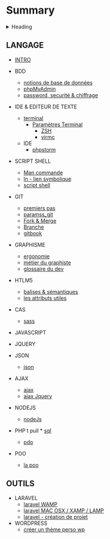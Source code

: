 # Summary

<details>
<summary>Heading</summary>
    + markdown list 1
        + nested list 1
        + nested list 2
    + markdown list 2
</details>

## LANGAGE
* [INTRO](README.md)
* BDD
    * [notions de base de données](bdd/bddNotions.md)
    * [phpMyAdmin](bdd/phpMyAdmin.md)
    * [password, securité & chiffrage](bdd/chiffragemp.md)
* IDE & EDITEUR DE TEXTE
    * [terminal](editorIde/terminal.md)
        * [Paramètres Terminal](bash_script/param_terminal.md)
            * [ZSH](bash_script/param_zshrc.md)
            * [virmc](bash_script/vimrc_config.md)
    * IDE
        * [phpstorm](editorIde/ide_phpstorm.md)
    
* SCRIPT SHELL
    * [Man commande](bash_script/commande.md)
    * [ln - lien symbolique](bash_script/ln_liensymbolique.md)
    * [script shell](bash_script/info.md)   
* GIT
    * [premiers pas](git/learningit.md)
    * [paramss_git](git/params_git.md)
    * [Fork & Merge](git/fork_merge.md)
    * [Branche](git/branch.md)
    * [gitbook](gitbookDoc/gitbook.md)
* GRAPHISME
    * [ergonomie](graphisme/ergonomie.md)
    * [métier du graphiste](graphisme/metierGraphiste.md)
    * [glossaire du dev](graphisme/glossaireDev.md)
* HTLM5
    * [balises & sémantiques](html5/balises.md)
    * [les attributs utiles](html5/attributes.md)
* CAS
    * [sass](cssAndSass/sass.md)
* JAVASCRIPT
* JQUERY
* JSON
    * [json](json/jsonfile.md)
* AJAX
    * [ajax](ajax/ajax.md)
    * [ajax Jquery](ajax/jqueryajax.md)
* NODEJS
    * [nodeJs](pkgnodejs/composerlaravel.md)
* PHP
t pull    * [sql](php/sql.md)
    * [pdo](php/pdo.md)
* POO
    * [la poo](poo/poo.md)

## OUTILS
* LARAVEL
    * [laravel WAMP](laravel/install_laravel.md)
    * [laravel MAC OSX / XAMP / LAMP](laravel/install_laravel_OSX.md)
    * [laravel - création de projet](laravel/procedureCreationProjet.md)
* WORDPRESS
    * [créer un thème perso wp](wordpress-createwptheme/create_wptheme.md)

